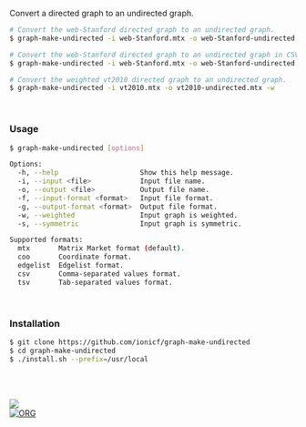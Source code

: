 Convert a directed graph to an undirected graph.

```bash
# Convert the web-Stanford directed graph to an undirected graph.
$ graph-make-undirected -i web-Stanford.mtx -o web-Stanford-undirected.mtx

# Convert the web-Stanford directed graph to an undirected graph in CSV format.
$ graph-make-undirected -i web-Stanford.mtx -o web-Stanford-undirected.tsv -f mtx -g csv

# Convert the weighted vt2010 directed graph to an undirected graph.
$ graph-make-undirected -i vt2010.mtx -o vt2010-undirected.mtx -w
```

<br>


### Usage

```bash
$ graph-make-undirected [options]

Options:
  -h, --help                    Show this help message.
  -i, --input <file>            Input file name.
  -o, --output <file>           Output file name.
  -f, --input-format <format>   Input file format.
  -g, --output-format <format>  Output file format.
  -w, --weighted                Input graph is weighted.
  -s, --symmetric               Input graph is symmetric.

Supported formats:
  mtx       Matrix Market format (default).
  coo       Coordinate format.
  edgelist  Edgelist format.
  csv       Comma-separated values format.
  tsv       Tab-separated values format.
```

<br>


### Installation

```bash
$ git clone https://github.com/ionicf/graph-make-undirected
$ cd graph-make-undirected
$ ./install.sh --prefix=/usr/local
```

<br>
<br>


[![](https://img.youtube.com/vi/yqO7wVBTuLw/maxresdefault.jpg)](https://www.youtube.com/watch?v=yqO7wVBTuLw)<br>
[![ORG](https://img.shields.io/badge/org-puzzlef-green?logo=Org)](https://puzzlef.github.io)
